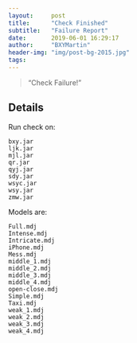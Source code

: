 ```yaml
---
layout:     post
title:      "Check Finished"
subtitle:   "Failure Report"
date:       2019-06-01 16:29:17
author:     "BXYMartin"
header-img: "img/post-bg-2015.jpg"
tags:
---
```


> “Check Failure!”


## Details

Run check on:

```
bxy.jar
ljk.jar
mjl.jar
qr.jar
qyj.jar
sdy.jar
wsyc.jar
wsy.jar
zmw.jar
```

Models are:

```
Full.mdj
Intense.mdj
Intricate.mdj
iPhone.mdj
Mess.mdj
middle_1.mdj
middle_2.mdj
middle_3.mdj
middle_4.mdj
open-close.mdj
Simple.mdj
Taxi.mdj
weak_1.mdj
weak_2.mdj
weak_3.mdj
weak_4.mdj
```


